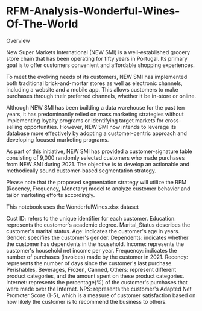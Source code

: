# RFM-Analysis-Wonderful-Wines-Of-The-World

Overview

New Super Markets International (NEW SMI) is a well-established grocery store chain that has been operating for fifty years in Portugal. Its primary goal is to offer customers convenient and affordable shopping experiences.

To meet the evolving needs of its customers, NEW SMI has implemented both traditional brick-and-mortar stores as well as electronic channels, including a website and a mobile app. This allows customers to make purchases through their preferred channels, whether it be in-store or online.

Although NEW SMI has been building a data warehouse for the past ten years, it has predominantly relied on mass marketing strategies without implementing loyalty programs or identifying target markets for cross-selling opportunities. However, NEW SMI now intends to leverage its database more effectively by adopting a customer-centric approach and developing focused marketing programs.

As part of this initiative, NEW SMI has provided a customer-signature table consisting of 9,000 randomly selected customers who made purchases from NEW SMI during 2021. The objective is to develop an actionable and methodically sound customer-based segmentation strategy.

Please note that the proposed segmentation strategy will utilize the RFM (Recency, Frequency, Monetary) model to analyze customer behavior and tailor marketing efforts accordingly.

This notebook uses the WonderfulWines.xlsx dataset

Cust ID: refers to the unique identifier for each customer.
Education: represents the customer's academic degree.
Marital_Status describes the customer's marital status.
Age: indicates the customer's age in years.
Gender: specifies the customer's gender.
Dependents: indicates whether the customer has dependents in the household.
Income: represents the customer's household net income per year.
Frequency: indicates the number of purchases (invoices) made by the customer in 2021.
Recency: represents the number of days since the customer's last purchase.
Perishables, Beverages, Frozen, Canned, Others: represent different product categories, and the amount spent on these product categories.
Internet: represents the percentage(%) of the customer's purchases that were made over the Internet.
NPS: represents the customer's Adapted Net Promoter Score (1-5), which is a measure of customer satisfaction based on how likely the customer is to recommend the business to others.
